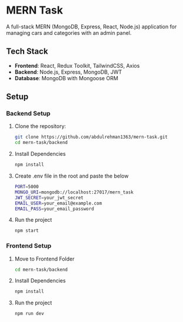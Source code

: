 # MERN Task

A full-stack MERN (MongoDB, Express, React, Node.js) application for managing cars and categories with an admin panel.

## Tech Stack
- **Frontend**: React, Redux Toolkit, TailwindCSS, Axios
- **Backend**: Node.js, Express, MongoDB, JWT
- **Database**: MongoDB with Mongoose ORM

## Setup

### Backend Setup

1. Clone the repository:
   ```bash
   git clone https://github.com/abdulrehman1363/mern-task.git
   cd mern-task/backend
2. Install Dependencies
   ```bash
   npm install
3. Create .env file in the root and paste the below
   ```bash
   PORT=5000
   MONGO_URI=mongodb://localhost:27017/mern_task
   JWT_SECRET=your_jwt_secret
   EMAIL_USER=your_email@example.com
   EMAIL_PASS=your_email_password
4. Run the project
   ```bash
   npm start

### Frontend Setup

1. Move to Frontend Folder
   ```bash
   cd mern-task/backend
2. Install Dependencies
   ```bash
   npm install
3. Run the project
   ```bash
   npm run dev
